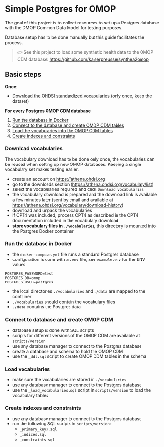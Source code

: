 # Simple Postgres for OMOP
The goal of this project is to collect resources to set up a Postgres database
with the OMOP Common Data Model for testing purposes.

Database setup has to be done manually but this guide facilitates the process.

> :point_right: See this project to load some synthetic health data to the OMOP CDM database: https://github.com/kaiserpreusse/synthea2omop

## Basic steps

  **Once**:

- [Download the OHDSI standardized vocabularies ](#download-vocabularies) (only once, keep the dataset)

**For every Postgres OMOP CDM database**

1. [Run the database in Docker](#run-the-database-in-docker)
2. [Connect to the database and create OMOP CDM tables](#connect-to-database-and-create-omop-cdm)
3. [Load the vocabularies into the OMOP CDM tables](#load-vocabularies)
4. [Create indexes and constraints](#create-indexes-and-constraints)

### Download vocabularies
The vocabulary download has to be done only once, the vocabularies can be reused when setting up new OMOP databases.
Keeping a single vocabulary set makes testing easier.

- create an account on https://athena.ohdsi.org
- go to the downloads section (https://athena.ohdsi.org/vocabulary/list)
- select the vocabularies required and click `Download vocabularies`
- the vocabulary download is prepared and the download link is available
  a few minutes later (sent by email and available at https://athena.ohdsi.org/vocabulary/download-history)
- download and unpack the vocabularies
- if CPT4 was included, process CPT4 as described in the CPT4 documentation included in the vocabulary download
- **store vocabulary files in `./vocabularies`**, this directory is mounted into the Postgres Docker container

### Run the database in Docker
- the `docker-compose.yml` file runs a standard Postgres database
- configuration is done with a `.env` file, see `example.env` for the ENV values

```
POSTGRES_PASSWORD=test
POSTGRES_DB=omop
POSTGRES_USER=postgres
```

- the local directories `./vocabularies` and `./data` are mapped to the container
- `./vocabularies` should contain the vocabulary files
- `./data` contains the Postgres data

### Connect to database and create OMOP CDM
- database setup is done with SQL scripts
- scripts for different versions of the OMOP CDM are available at `scripts/version`
- use any database manager to connect to the Postgres database
- create a database and schema to hold the OMOP CDM
- use the `_ddl.sql` script to create OMOP CDM tables in the schema

### Load vocabularies
- make sure the vocabularies are stored in `./vocabularies`
- use any database manager to connect to the Postgres database
- use the `_load_vocabularies.sql` script in `scripts/version` to load the vocabulary tables

### Create indexes and constraints
- use any database manager to connect to the Postgres database
- run the following SQL scripts in `scripts/version`:
  - `_primary_keys.sql`
  - `_indices.sql`
  - `_constraints.sql`
